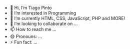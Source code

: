 - 👋 Hi, I’m Tiago Pinto
- 👀 I’m interested in Programming
- 🌱 I’m currently HTML, CSS, JavaScript, PHP and MORE!
- 💞️ I’m looking to collaborate on ...
- 📫 How to reach me ...
- 😄 Pronouns: ...
- ⚡ Fun fact: ...

<!---
Tiago-Pintoo/Tiago-Pintoo is a ✨ special ✨ repository because its `README.md` (this file) appears on your GitHub profile.
You can click the Preview link to take a look at your changes.
--->
